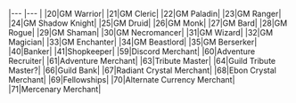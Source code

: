 |--- |--- |
|20|GM Warrior|
|21|GM Cleric|
|22|GM Paladin|
|23|GM Ranger|
|24|GM Shadow Knight|
|25|GM Druid|
|26|GM Monk|
|27|GM Bard|
|28|GM Rogue|
|29|GM Shaman|
|30|GM Necromancer|
|31|GM Wizard|
|32|GM Magician|
|33|GM Enchanter|
|34|GM Beastlord|
|35|GM Berserker|
|40|Banker|
|41|Shopkeeper|
|59|Discord Merchant|
|60|Adventure Recruiter|
|61|Adventure Merchant|
|63|Tribute Master|
|64|Guild Tribute Master?|
|66|Guild Bank|
|67|Radiant Crystal Merchant|
|68|Ebon Crystal Merchant|
|69|Fellowships|
|70|Alternate Currency Merchant|
|71|Mercenary Merchant|
